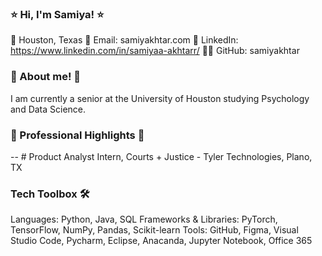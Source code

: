 ### ⭐ Hi, I'm Samiya! ⭐
📍 Houston, Texas
📧 Email: samiyakhtar.com
🔗 LinkedIn: https://www.linkedin.com/in/samiyaa-akhtarr/
👨‍💻 GitHub: samiyakhtar

### 🌷 About me! 🌷
I am currently a senior at the University of Houston studying Psychology and Data Science.

### 🌟 Professional Highlights 🌟
-- # Product Analyst Intern, Courts + Justice - Tyler Technologies, Plano, TX 

### Tech Toolbox 🛠️
Languages: Python, Java, SQL
Frameworks & Libraries: PyTorch, TensorFlow, NumPy, Pandas, Scikit-learn
Tools: GitHub, Figma, Visual Studio Code, Pycharm, Eclipse, Anacanda, Jupyter Notebook, Office 365
